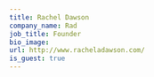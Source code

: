 ```yaml
---
title: Rachel Dawson
company_name: Rad
job_title: Founder
bio_image:
url: http://www.racheladawson.com/
is_guest: true
---
```

